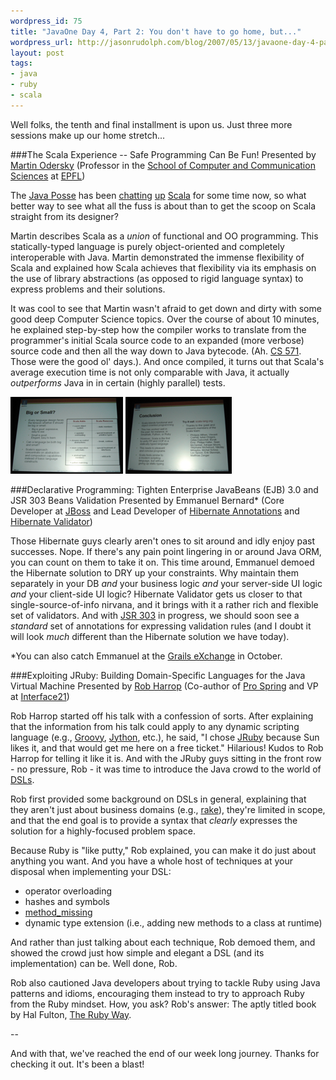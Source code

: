 ```yaml
--- 
wordpress_id: 75
title: "JavaOne Day 4, Part 2: You don't have to go home, but..."
wordpress_url: http://jasonrudolph.com/blog/2007/05/13/javaone-day-4-part-2-you-dont-have-to-go-home-but/
layout: post
tags:
- java
- ruby
- scala	
---
```

Well folks, the tenth and final installment is upon us.  Just three more sessions make up our home stretch...

###The Scala Experience -- Safe Programming Can Be Fun! 
Presented by [Martin Odersky](http://lamp.epfl.ch/~odersky/) (Professor in the [School of Computer and Communication Sciences](http://ic.epfl.ch/) at [EPFL](http://www.epfl.ch/))

The [Java Posse](http://javaposse.com/) has been [chatting](http://javaposse.com/index.php?post_id=199323) [up](http://javaposse.com/index.php?post_id=197338) [Scala](http://scala-lang.org) for some time now, so what better way to see what all the fuss is about than to get the scoop on Scala straight from its designer?

Martin describes Scala as a *union* of functional and OO programming.  This statically-typed language is purely object-oriented and completely interoperable with Java.  Martin demonstrated the immense flexibility of Scala and explained how Scala achieves that flexibility via its emphasis on the use of library abstractions (as opposed to rigid language syntax) to express problems and their solutions.  

It was cool to see that Martin wasn't afraid to get down and dirty with some good deep Computer Science topics.  Over the course of about 10 minutes, he explained step-by-step how the compiler works to translate from the programmer's initial Scala source code to an expanded (more verbose) source code and then all the way down to Java bytecode.  (Ah.  [CS 571](http://etg08.itc.virginia.edu/cod/servlet/CourseInfo?term=20043&mnemonic=CS&course_nbr=571).  Those were the good ol' days.).  And once compiled, it turns out that Scala's average execution time is not only comparable with Java, it actually *outperforms* Java in in certain (highly parallel) tests.

[![Scala/Java Comparison](/resources/20070513-scala-java-comparison-tn.png)](/resources/20070513-scala-java-comparison.png) [![Scala Summary](/resources/20070513-scala-summary-tn.png)](/resources/20070513-scala-summary.png)

###Declarative Programming: Tighten Enterprise JavaBeans (EJB) 3.0 and JSR 303 Beans Validation 
Presented by Emmanuel Bernard* (Core Developer at [JBoss](http://jboss.com/) and Lead Developer of [Hibernate Annotations](http://annotations.hibernate.org/) and [Hibernate Validator](http://validator.hibernate.org))

Those Hibernate guys clearly aren't ones to sit around and idly enjoy past successes.  Nope.  If there's any pain point lingering in or around Java ORM, you can count on them to take it on.  This time around, Emmanuel demoed the Hibernate solution to DRY up your constraints.  Why maintain them separately in your DB *and* your business logic *and* your server-side UI logic *and* your client-side UI logic?  Hibernate Validator gets us closer to that single-source-of-info nirvana, and it brings with it a rather rich and flexible set of validators.  And with [JSR 303](http://jcp.org/en/jsr/detail?id=303) in progress, we should soon see a *standard* set of annotations for expressing validation rules (and I doubt it will look *much* different than the Hibernate solution we have today). 

*You can also catch Emmanuel at the [Grails eXchange](http://www.grails-exchange.com/emmanuel-bernard) in October.  

###Exploiting JRuby: Building Domain-Specific Languages for the Java Virtual Machine 
Presented by [Rob Harrop](http://blog.springframework.com/rob/) (Co-author of [Pro Spring](http://www.apress.com/book/bookDisplay.html?bID=405) and VP at [Interface21](http://www.interface21.com/))

Rob Harrop started off his talk with a confession of sorts.  After explaining that the information from his talk could apply to any dynamic scripting language (e.g., [Groovy](http://groovy.codehaus.org), [Jython](http://www.jython.org/Project/index.html), etc.), he said, "I chose [JRuby](http://jruby.codehaus.org/) because Sun likes it, and that would get me here on a free ticket."  Hilarious!  Kudos to Rob Harrop for telling it like it is.  And with the JRuby guys sitting in the front row - no pressure, Rob - it was time to introduce the Java crowd to the world of [DSLs](http://en.wikipedia.org/wiki/Domain-specific_programming_language).

Rob first provided some background on DSLs in general, explaining that they aren't just about business domains (e.g., [rake](http://rake.rubyforge.org/)), they're limited in scope, and that the end goal is to provide a syntax that *clearly* expresses the solution for a highly-focused problem space.   

Because Ruby is "like putty," Rob explained, you can make it do just about anything you want.  And you have a whole host of techniques at your disposal when implementing your DSL:

*   operator overloading
*   hashes and symbols
*   [method_missing](http://www.rubycentral.com/book/ref_c_object.html#Object.method_missing)
*   dynamic type extension (i.e., adding new methods to a class at runtime)

And rather than just talking about each technique, Rob demoed them, and showed the crowd just how simple and elegant a DSL (and its implementation) can be.  Well done, Rob.

Rob also cautioned Java developers about trying to tackle Ruby using Java patterns and idioms, encouraging them instead to try to approach Ruby from the Ruby mindset.  How, you ask?  Rob's answer: The aptly titled book by Hal Fulton, [The Ruby Way](http://www.amazon.com/Ruby-Way-Hal-Fulton/dp/0672320835).

--

And with that, we've reached the end of our week long journey.  Thanks for checking it out.  It's been a blast!
